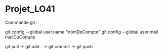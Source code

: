 # Projet_LO41

Commande git :

git config --global user.name "nomDeCompte"
git config --global user.mail mailDuCompte

git pull -> git add . -> git commit -> git push
